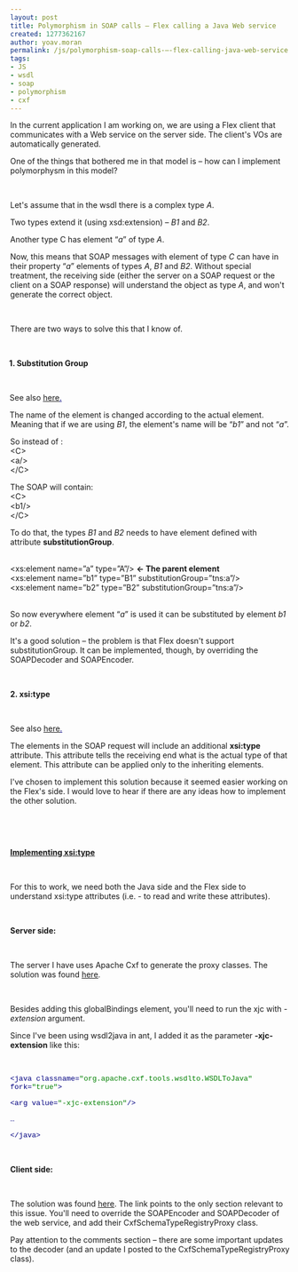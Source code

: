 ```yaml
---
layout: post
title: Polymorphism in SOAP calls – Flex calling a Java Web service
created: 1277362167
author: yoav.moran
permalink: /js/polymorphism-soap-calls-–-flex-calling-java-web-service
tags:
- JS
- wsdl
- soap
- polymorphism
- cxf
---
```

<p>
<meta http-equiv="CONTENT-TYPE" content="text/html; charset=utf-8">
<title></title>
<meta name="GENERATOR" content="OpenOffice.org 3.2  (Win32)"><style type="text/css">
	<!--
		@page { margin: 0.79in }
		P { margin-bottom: 0.08in }
		A:link { so-language: zxx }
	-->
	</style>    </meta>
</meta>
</p>
<p style="margin-bottom: 0in;">In the current application I am working on, we are using a Flex client that communicates with a Web service on the server side. The client's VOs are automatically generated.</p>
<p style="margin-bottom: 0in;">One of the things that bothered me in that model is &ndash; how can I implement polymorphysm in this model?</p>
<p style="margin-bottom: 0in;">&nbsp;</p>
<p style="margin-bottom: 0in;">Let's assume that in the wsdl there is a complex type <em>A</em>.</p>
<p style="margin-bottom: 0in;">Two types extend it (using xsd:extension) &ndash; <em>B1 </em>and <em>B2</em>.</p>
<p style="margin-bottom: 0in;">Another type C has element &ldquo;<em>a</em>&rdquo; of type <em>A</em>.</p>
<p style="margin-bottom: 0in;">Now, this means that SOAP messages with element of type <em>C</em> can have in their property &ldquo;<em>a</em>&rdquo; elements of types <em>A</em>, <em>B1 </em>and <em>B2</em>. Without special treatment, the receiving side (either the server on a SOAP request or the client on a SOAP response) will understand the object as type <em>A</em>, and won't generate the correct object.</p>
<p style="margin-bottom: 0in;">&nbsp;</p>
<p style="margin-bottom: 0in;">There are two ways to solve this that I know of.</p>
<p style="margin-bottom: 0in;">&nbsp;</p>
<p align="LEFT" style="margin-left: -0.02in; margin-bottom: 0in;"><b>1. Substitution Group</b></p>
<p align="LEFT" style="margin-left: 0.23in; text-indent: -0.25in; margin-bottom: 0in;">&nbsp;</p>
<p style="margin-left: 0.01in; text-indent: -0.02in; margin-bottom: 0in;">See also <font color="#000080"><span lang="zxx"><u><a href="http://www.w3schools.com/schema/schema_complex_subst.asp">here</a>.</u></span></font></p>
<p style="margin-left: 0.01in; text-indent: -0.02in; margin-bottom: 0in;">The name of the element is changed according to the actual element. Meaning that if we are using <em>B1</em>, the element's name will be &ldquo;<em>b1</em>&rdquo; and not &ldquo;<em>a</em>&rdquo;.</p>
<p style="margin-left: 0.25in; text-indent: -0.25in; margin-bottom: 0in;">So instead of :</p>
<div class="rteindent1">&lt;C&gt;</div>
<div class="rteindent2">&lt;a/&gt;</div>
<div class="rteindent1">&lt;/C&gt;</div>
<p style="margin-bottom: 0in;">The SOAP will contain:</p>
<div class="rteindent1">&lt;C&gt;</div>
<div class="rteindent2">&lt;b1/&gt;</div>
<div class="rteindent1">&lt;/C&gt;</div>
<p style="margin-bottom: 0in;">To do that, the types <em>B1</em> and <em>B2</em> needs to have element defined with attribute <strong>substitutionGroup</strong>.</p>
<p style="margin-bottom: 0in;">&nbsp;</p>
<div class="rteindent1">&lt;xs:element name=&rdquo;a&rdquo; type=&rdquo;A&rdquo;/&gt; <strong>&larr; The parent element</strong></div>
<div class="rteindent1">&lt;xs:element name=&rdquo;b1&rdquo; type=&rdquo;B1&rdquo; substitutionGroup=&rdquo;tns:a&rdquo;/&gt;</div>
<div class="rteindent1">&lt;xs:element name=&rdquo;b2&rdquo; type=&rdquo;B2&rdquo; substitutionGroup=&rdquo;tns:a&rdquo;/&gt;</div>
<div class="rteindent1">&nbsp;</div>
<p style="margin-bottom: 0in;">So now everywhere element &ldquo;<em>a</em>&rdquo; is used it can be substituted by element <em>b1 </em>or <em>b2</em>.</p>
<p style="margin-bottom: 0in;">It's a good solution &ndash; the problem is that Flex doesn't support substitutionGroup. It can be implemented, though, by overriding the SOAPDecoder and SOAPEncoder.</p>
<p style="margin-bottom: 0in;">&nbsp;</p>
<p style="margin-bottom: 0in;"><b>2. xsi:type</b></p>
<p style="margin-bottom: 0in;">&nbsp;</p>
<p style="margin-bottom: 0in;">See also <font color="#000080"><span lang="zxx"><u><a href="http://www.w3.org/TR/xmlschema-1/#xsi_type">here</a>.</u></span></font></p>
<p style="margin-bottom: 0in;">The elements in the SOAP request will include an additional <b>xsi:type</b> attribute. This attribute tells the receiving end what is the actual type of that element. This attribute can be applied only to the inheriting elements.</p>
<p style="margin-bottom: 0in;">I've chosen to implement this solution because it seemed easier working on the Flex's side. I would love to hear if there are any ideas how to implement the other solution.</p>
<p style="margin-bottom: 0in;">&nbsp;</p>
<p style="margin-bottom: 0in;">&nbsp;</p>
<p style="margin-bottom: 0in;"><u><b>Implementing xsi:type</b></u></p>
<p style="margin-bottom: 0in;">&nbsp;</p>
<p style="margin-bottom: 0in;">For this to work, we need both the Java side and the Flex side to understand xsi:type attributes (i.e. - to read and write these attributes).</p>
<p style="margin-bottom: 0in;">&nbsp;</p>
<p style="margin-bottom: 0in; text-decoration: none;"><b>Server side:</b></p>
<p style="margin-bottom: 0in;">&nbsp;</p>
<p style="margin-bottom: 0in;">The server I have uses Apache Cxf to generate the proxy classes. The solution was found <a href="http://java.sun.com/webservices/docs/1.6/jaxb/vendorCustomizations.html#typesub"><u>here</u></a>.<font color="#000080"><span lang="zxx"><u><br />
</u></span></font></p>
<p style="margin-bottom: 0in;">&nbsp;</p>
<p style="margin-bottom: 0in;">Besides adding this globalBindings element, you'll need to run the xjc with <i>-extension</i> argument.</p>
<p style="margin-bottom: 0in;">Since I've been using wsdl2java in ant, I added it as the parameter <b>-xjc-extension</b> like this:</p>
<p style="margin-bottom: 0in;">&nbsp;</p>
<p align="LEFT" class="rteindent1" style="margin-bottom: 0in;"><font color="#000080"><font face="Courier New, monospace"><font size="2">&lt;java</font></font></font><font color="#000000"><font face="Courier New, monospace"><font size="2"> </font></font></font><font color="#000080"><font face="Courier New, monospace"><font size="2">classname=</font></font></font><font color="#008000"><font face="Courier New, monospace"><font size="2">&quot;org.apache.cxf.tools.wsdlto.WSDLToJava&quot;</font></font></font><font color="#000000"><font face="Courier New, monospace"><font size="2"> </font></font></font><font color="#000080"><font face="Courier New, monospace"><font size="2">fork=</font></font></font><font color="#008000"><font face="Courier New, monospace"><font size="2">&quot;true&quot;</font></font></font><font color="#000080"><font face="Courier New, monospace"><font size="2">&gt;</font></font></font></p>
<p align="LEFT" class="rteindent1" style="margin-bottom: 0in;"><font color="#000000"><font face="Courier New, monospace"><font size="2">	</font></font></font><font color="#000080"><font face="Courier New, monospace"><font size="2">&lt;arg</font></font></font><font color="#000000"><font face="Courier New, monospace"><font size="2"> </font></font></font><font color="#000080"><font face="Courier New, monospace"><font size="2">value=</font></font></font><font color="#008000"><font face="Courier New, monospace"><font size="2">&quot;-xjc-extension&quot;</font></font></font><font color="#000080"><font face="Courier New, monospace"><font size="2">/&gt;</font></font></font></p>
<p align="LEFT" class="rteindent1" style="margin-bottom: 0in;"><font color="#000080"><font face="Courier New, monospace"><font size="2">	&hellip;</font></font></font></p>
<p align="LEFT" class="rteindent1" style="margin-bottom: 0in;"><font color="#000080"><font face="Courier New, monospace"><font size="2">&lt;/java&gt;</font></font></font></p>
<p style="margin-bottom: 0in;">&nbsp;</p>
<p style="margin-bottom: 0in; text-decoration: none;"><b>Client side:</b></p>
<p style="margin-bottom: 0in;">&nbsp;</p>
<p style="margin-bottom: 0in;">The solution was found <a href="http://dev.c-ware.de/confluence/display/PUBLIC/Seting+up+Flex+to+communicate+with+Apache+CXF+web+service+using+Aegis+databinding#SetingupFlextocommunicatewithApacheCXFwebserviceusingAegisdatabinding-PatchingFlextoworkwithpolymorphdatatypes"><u>here</u></a>. The link points to the only section relevant to this issue. You'll need to override the SOAPEncoder and SOAPDecoder of the web service, and add their CxfSchemaTypeRegistryProxy class.</p>
<p style="margin-bottom: 0in;">Pay attention to the comments section &ndash; there are some important updates to the decoder (and an update I posted to the  CxfSchemaTypeRegistryProxy class).</p>
<p style="margin-bottom: 0in;">&nbsp;</p>
<p>&nbsp;</p>
